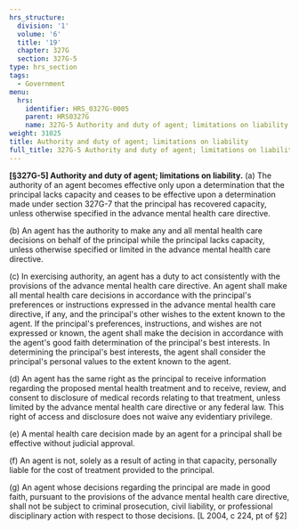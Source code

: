```yaml
---
hrs_structure:
  division: '1'
  volume: '6'
  title: '19'
  chapter: 327G
  section: 327G-5
type: hrs_section
tags:
  - Government
menu:
  hrs:
    identifier: HRS_0327G-0005
    parent: HRS0327G
    name: 327G-5 Authority and duty of agent; limitations on liability
weight: 31025
title: Authority and duty of agent; limitations on liability
full_title: 327G-5 Authority and duty of agent; limitations on liability
---
```

**[§327G-5] Authority and duty of agent; limitations on liability.** (a) The authority of an agent becomes effective only upon a determination that the principal lacks capacity and ceases to be effective upon a determination made under section 327G-7 that the principal has recovered capacity, unless otherwise specified in the advance mental health care directive.

(b) An agent has the authority to make any and all mental health care decisions on behalf of the principal while the principal lacks capacity, unless otherwise specified or limited in the advance mental health care directive.

(c) In exercising authority, an agent has a duty to act consistently with the provisions of the advance mental health care directive. An agent shall make all mental health care decisions in accordance with the principal's preferences or instructions expressed in the advance mental health care directive, if any, and the principal's other wishes to the extent known to the agent. If the principal's preferences, instructions, and wishes are not expressed or known, the agent shall make the decision in accordance with the agent's good faith determination of the principal's best interests. In determining the principal's best interests, the agent shall consider the principal's personal values to the extent known to the agent.

(d) An agent has the same right as the principal to receive information regarding the proposed mental health treatment and to receive, review, and consent to disclosure of medical records relating to that treatment, unless limited by the advance mental health care directive or any federal law. This right of access and disclosure does not waive any evidentiary privilege.

(e) A mental health care decision made by an agent for a principal shall be effective without judicial approval.

(f) An agent is not, solely as a result of acting in that capacity, personally liable for the cost of treatment provided to the principal.

(g) An agent whose decisions regarding the principal are made in good faith, pursuant to the provisions of the advance mental health care directive, shall not be subject to criminal prosecution, civil liability, or professional disciplinary action with respect to those decisions. [L 2004, c 224, pt of §2]
